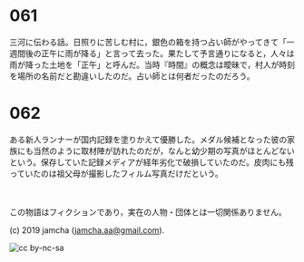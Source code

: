 

# 061

三河に伝わる話。日照りに苦しむ村に，銀色の箱を持つ占い師がやってきて「一週間後の正午に雨が降る」と言って去った。果たして予言通りになると，人々は雨が降った土地を「正午」と呼んだ。当時『時間』の概念は曖昧で，村人が時刻を場所の名前だと勘違いしたのだ。占い師とは何者だったのだろう。  


# 062

ある新人ランナーが国内記録を塗りかえて優勝した。メダル候補となった彼の家族にも当然のように取材陣が訪れたのだが，なんと幼少期の写真がほとんどないという。保存していた記録メディアが経年劣化で破損していたのだ。皮肉にも残っていたのは祖父母が撮影したフィルム写真だけだという。  

<br>  
<br>  
この物語はフィクションであり，実在の人物・団体とは一切関係ありません。  

(c) 2019 jamcha (jamcha.aa@gmail.com).  

![cc by-nc-sa](https://i.creativecommons.org/l/by-nc-sa/4.0/88x31.png)  

